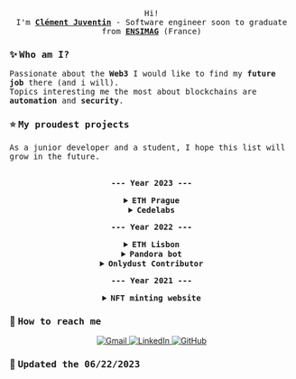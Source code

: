 <p align="center">
  <br>
  <samp> Hi! 
    <br>
    I'm 
    <b>
      <a rel="nofollow noopener noreferrer" target="_blank" href="https://www.linkedin.com/in/cl%C3%A9ment-juventin-ab81841a3/">Clément Juventin</a>
    </b> - Software engineer soon to graduate from 
    <b>
    <a rel="nofollow noopener noreferrer" target="_blank" href="https://ensimag.grenoble-inp.fr/">ENSIMAG</a>
    </b>(France) </br>
  </samp>
</p>

### :sparkles: <samp> Who am I? </samp>
<samp>
    Passionate about the <b>Web3</b> I would like to find my <b>future job</b> there (and i will).</br>
    Topics interesting me the most about blockchains are <b>automation</b> and <b>security</b>.
</samp> <br/>

### :star: <samp> My proudest projects </samp>
<samp>
    As a junior developer and a student, I hope this list will grow in the future. <br/>
</samp>
</br>
<p align="center">
  <samp><b>--- Year 2023 ---</b></samp>
   <details align="center">
    <summary>
      <b>
        <samp>ETH Prague</samp>
      </b>
    </summary>
    <samp>
      <b><a href="https://ethprague.com/">ETH Prague</a></b> was a superb Hackathon.
      I worked on designing the smart contract and integrating TheGraph's technology. Unfortunately, we're leaving without a jury citation, but this hackathon was an incredible human experience and I             learned a lot, so for me, it was a real success.<br/>
      See all my hackathons projects <a href="https://github.com/clementjuventin/Hackathon-Projects">here</a>.
      </samp>
  </details>
  <details align="center">
    <summary>
      <b>
        <samp>Cedelabs</samp>
      </b>
    </summary>
    <samp>
      I joined the Paris-based startup <a href="https://cedelabs.io/">Cedelabs</a> as an intern full-stack developer. <br/>
      For me, this job is an opportunity to get my feet firmly planted in the WEB3 ecosystem. I also intend to acquire a range of cross-disciplinary skills before specializing in a particular field.
      </samp>
  </details>
</p>
<p align="center">
  <samp><b>--- Year 2022 ---</b></samp>
  <details align="center">
    <summary>
      <b>
        <samp>ETH Lisbon </samp>
      </b>
    </summary>
    <samp>
      <b><a href="https://www.ethlisbon.org/">ETH Lisbon</a></b> was an Hackathon organized by the <b><a href="https://www.ethereum.org/">Ethereum Foundation</a></b> in Lisbon.<br/>
      I was part of a team of 4 people working on <b>SafeCheck</b>, a security tool to simulate transactions and study smart contracts.<br/> 
      We won the <b>Main stage</b> (for being in the top 10 projects), the <b>honorable mention</b> from <b><a href="https://metamask.io/">Metamask</a></b> and the second place for the best use of <b>computation over data</b> from <b><a href="https://filecoin.io/">Filecoin</a></b> and <b><a href="https://ipfs.tech/">IPFS</a></b>.<br/>
      See all my hackathons projects <a href="https://github.com/clementjuventin/Hackathon-Projects">here</a>.
      </samp>
  </details>
  <details align="center">
    <summary>
      <b>
        <samp>Pandora bot</samp>
      </b>
    </summary>
    <samp>
    <b>Pandora bot</b> was an automation tool for the <b><a href="https://aptoslabs.com/">Aptos</a></b> blockchain.<br/>
    It was made in Golang. It could transfer, mint, list, or unlist tokens automatically.<br/>
  </samp>
  </details>
  <details align="center">
    <summary>
      <b>
        <samp>Onlydust Contributor</samp>
      </b>
    </summary>
    <samp>
    I contributed on the <b><a href="https://www.onlydust.xyz/">Onlydust</a></b> platform to develop the tools available on the <b><a href="https://starknet.io/">Starknet</a></b> ecosystem.<br/>
  </samp>
  </details>
</p>
<p align="center">
  <samp><b>--- Year 2021 ---</b></samp>
  <details align="center">
    <summary>
      <b>
        <samp>NFT minting website</samp>
      </b>
    </summary>
    <samp>
    I built everything needed to mint NFTS from a website.<br/>
    Here is the repository:<br/>
    - <a href="https://github.com/clementjuventin/NFT-Minting-Website-x-Smart-contract">NFT minting website (Deleted)</a><br/>
  </samp>
  </details>
</p>

### :clap: <samp> How to reach me </samp>
<p align="center">
<a href="mailto:clementjuventin@gmail.com">
    <img img src="https://img.shields.io/badge/gmail-%23EA4335.svg?style=plastic&logo=gmail&logoColor=white" alt="Gmail"/>
  </a>
    <a href="https://www.linkedin.com/in/cl%C3%A9ment-juventin-ab81841a3/">
    <img src="https://img.shields.io/badge/linkedin-%230A66C2.svg?style=plastic&logo=linkedin&logoColor=white" alt="LinkedIn" />
  </a>
    <a href="https://github.com/clementjuventin">
    <img src="https://img.shields.io/badge/github-%23181717.svg?style=plastic&logo=github&logoColor=white" alt="GitHub" />
  </a>
</p>

### 📸 <samp> Updated the 06/22/2023 </samp>
